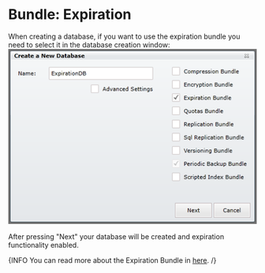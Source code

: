 # Bundle: Expiration

When creating a database, if you want to use the expiration bundle you need to select it in the database creation window:  
![Tasks Fig 1](Images/studio_expiration_1.PNG)  

After pressing "Next" your database will be created and expiration functionality enabled.

{INFO You can read more about the Expiration Bundle in [here](../../server/extending/bundles/expiration). /}